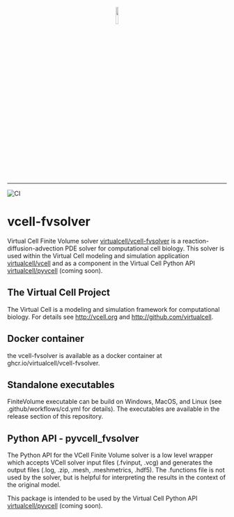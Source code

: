 <p align="center" width="100%">
 <a href="https://vcell.org">
    <img width="10%" src="https://github.com/biosimulations/biosimulations/blob/dev/docs/src/assets/images/about/partners/vcell.svg">
 </a>
</p>

---
![CI](https://github.com/virtualcell/vcell-solvers/actions/workflows/cd.yml/badge.svg)

# vcell-fvsolver
Virtual Cell Finite Volume solver [virtualcell/vcell-fvsolver](https://github.com/virtualcell/vcell-fvsolver) 
is a reaction-diffusion-advection PDE solver for computational cell biology. 
This solver is used within the Virtual Cell modeling and simulation application [virtualcell/vcell](https://github.com/virtualcell/vcell) 
and as a component in the Virtual Cell Python API [virtualcell/pyvcell](https://github.com/virtualcell/pyvcell) (coming soon).

## The Virtual Cell Project
The Virtual Cell is a modeling and simulation framework for computational biology.  For details see http://vcell.org and http://github.com/virtualcell.

## Docker container
the vcell-fvsolver is available as a docker container at ghcr.io/virtualcell/vcell-fvsolver.

## Standalone executables
FiniteVolume executable can be build on Windows, MacOS, and Linux (see .github/workflows/cd.yml for details). The executables are available in the release section of this repository.

## Python API - pyvcell_fvsolver
The Python API for the VCell Finite Volume solver is a low level wrapper which 
accepts VCell solver input files (.fvinput, .vcg) 
and generates the output files (.log, .zip, .mesh, .meshmetrics, .hdf5).  The 
.functions file is not used by the solver, but is helpful for interpreting the 
results in the context of the original model.

This package is intended to be used by the Virtual Cell Python API [virtualcell/pyvcell](https://github.com/virtualcell/pyvcell) (coming soon).
